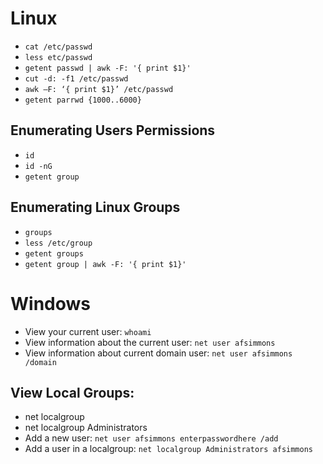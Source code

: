 # Linux 
- `cat /etc/passwd`
- `less etc/passwd`
- `getent passwd | awk -F: '{ print $1}'`
- `cut -d: -f1 /etc/passwd`
- `awk –F: ‘{ print $1}’ /etc/passwd`
- `getent parrwd {1000..6000}`
## Enumerating Users Permissions
- `id`
- `id -nG`
- `getent group`
## Enumerating Linux Groups
- `groups`
- `less /etc/group`
- `getent groups`
- `getent group | awk -F: '{ print $1}'`

# Windows
- View your current user: `whoami`
- View information about the current user: `net user afsimmons`
- View information about current domain user: `net user afsimmons /domain`

## View Local Groups:
- net localgroup
- net localgroup Administrators
- Add a new user: `net user afsimmons enterpasswordhere /add`
- Add a user in a localgroup: `net localgroup Administrators afsimmons`